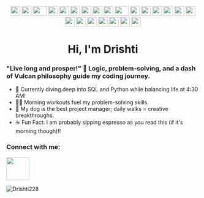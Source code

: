 <div align="center">
    <a href="https://www.youtube.com/watch?v=dQw4w9WgXcQ" target="_blank"><img src="https://cultofthepartyparrot.com/parrots/hd/githubparrot.gif" width="25" height="25"/></a>
    <a href="https://www.youtube.com/watch?v=dQw4w9WgXcQ" target="_blank"><img src="https://cultofthepartyparrot.com/flags/hd/iranparrot.gif" width="25" height="25"/></a>
    <a href="https://www.youtube.com/watch?v=dQw4w9WgXcQ" target="_blank"><img src="https://cultofthepartyparrot.com/parrots/asyncparrot.gif" width="36" height="25"/></a>
    <a href="https://www.youtube.com/watch?v=dQw4w9WgXcQ" target="_blank"><img src="https://cultofthepartyparrot.com/parrots/hd/60fpsparrot.gif" width="25" height="25"/></a>
    <a href="https://www.youtube.com/watch?v=dQw4w9WgXcQ" target="_blank"><img src="https://cultofthepartyparrot.com/parrots/hd/jumpingparrot.gif" width="25" height="25"/></a>
    <a href="https://www.youtube.com/watch?v=dQw4w9WgXcQ" target="_blank"><img src="https://cultofthepartyparrot.com/parrots/hd/opensourceparrot.gif" width="25" height="25"/></a>
    <a href="https://www.youtube.com/watch?v=dQw4w9WgXcQ" target="_blank"><img src="https://cultofthepartyparrot.com/parrots/hd/dealwithitnowparrot.gif" width="25" height="25"/></a>
    <a href="https://www.youtube.com/watch?v=dQw4w9WgXcQ" target="_blank"><img src="https://cultofthepartyparrot.com/parrots/hd/hypnoparrotlight.gif" width="25" height="25"/></a>
    <a href="https://www.youtube.com/watch?v=dQw4w9WgXcQ" target="_blank"><img src="https://cultofthepartyparrot.com/parrots/databaseparrot.gif" width="25" height="25"/></a>
    <a href="https://www.youtube.com/watch?v=dQw4w9WgXcQ" target="_blank"><img src="https://cultofthepartyparrot.com/parrots/fixparrot.gif" width="36" height="25"/></a>
    <a href="https://www.youtube.com/watch?v=dQw4w9WgXcQ" target="_blank"><img src="https://cultofthepartyparrot.com/parrots/hd/laptop_parrot.gif" width="25" height="25"/></a>
    <a href="https://www.youtube.com/watch?v=dQw4w9WgXcQ" target="_blank"><img src="https://cultofthepartyparrot.com/parrots/hd/spinningparrot.gif" width="25" height="25"/></a>
    <a href="https://www.youtube.com/watch?v=dQw4w9WgXcQ" target="_blank"><img src="https://cultofthepartyparrot.com/parrots/hd/levitationparrot.gif" width="25" height="25"/></a>
    <a href="https://www.youtube.com/watch?v=dQw4w9WgXcQ" target="_blank"><img src="https://cultofthepartyparrot.com/parrots/hd/meldparrot.gif" width="25" height="25"/></a>
    <a href="https://www.youtube.com/watch?v=dQw4w9WgXcQ" target="_blank"><img src="https://cultofthepartyparrot.com/parrots/slomoparrot.gif" width="25" height="25"/></a>
    <a href="https://www.youtube.com/watch?v=dQw4w9WgXcQ" target="_blank"><img src="https://cultofthepartyparrot.com/parrots/hd/moonwalkingparrot.gif" width="25" height="25"/></a>
    <a href="https://www.youtube.com/watch?v=dQw4w9WgXcQ" target="_blank"><img src="https://cultofthepartyparrot.com/parrots/hd/stableparrot.gif" width="25" height="25"/></a>
    <a href="https://www.youtube.com/watch?v=dQw4w9WgXcQ" target="_blank"><img src="https://cultofthepartyparrot.com/parrots/hd/scienceparrot.gif" width="25" height="25"/></a>
    <a href="https://www.youtube.com/watch?v=dQw4w9WgXcQ" target="_blank"><img src="https://cultofthepartyparrot.com/parrots/hd/pirateparrot.gif" width="25" height="25"/></a>
    <a href="https://www.youtube.com/watch?v=dQw4w9WgXcQ" target="_blank"><img src="https://cultofthepartyparrot.com/parrots/hd/footballparrot.gif" width="25" height="25"/></a>
    <a href="https://www.youtube.com/watch?v=dQw4w9WgXcQ" target="_blank"><img src="https://cultofthepartyparrot.com/parrots/hd/illuminatiparrot.gif" width="25" height="25"/></a>
    <a href="https://www.youtube.com/watch?v=dQw4w9WgXcQ" target="_blank"><img src="https://cultofthepartyparrot.com/parrots/hd/hypnoparrotdark.gif" width="25" height="25"/></a>
    <a href="https://www.youtube.com/watch?v=dQw4w9WgXcQ" target="_blank"><img src="https://cultofthepartyparrot.com/parrots/hd/mustacheparrot.gif" width="25" height="25"/></a>
</div>


<h1 align="center">Hi, I'm Drishti</h1>

<h3>"Live long and prosper!" 🖖 Logic, problem-solving, and a dash of Vulcan philosophy guide my coding journey.</h3>

- 🌱 Currently diving deep into SQL and Python while balancing life at 4:30 AM!
- 🏋️‍♀️ Morning workouts fuel my problem-solving skills.
- 🐾 My dog is the best project manager; daily walks = creative breakthroughs.
- ☕ Fun Fact: I am probably sipping espresso as you read this (if it's morning though)!!

<h3 align="left">Connect with me:</h3>
<p align="left">
<a href="https://www.linkedin.com/in/drishti-csml/" target="blank"><img align="center" src="https://user-images.githubusercontent.com/74038190/235294012-0a55e343-37ad-4b0f-924f-c8431d9d2483.gif" width="60" /></a>
</p>




<p><img align="left" src="https://github-readme-stats.vercel.app/api/top-langs?username=Drishti228&show_icons=true&locale=en&layout=compact" alt="Drishti228" /></p>

